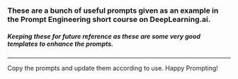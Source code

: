 ### **These are a bunch of useful prompts given as an example in the Prompt Engineering short course on DeepLearning.ai.**

##### Keeping these for future reference as these are some very good templates to enhance the prompts.
----

Copy the prompts and update them according to use. Happy Prompting!